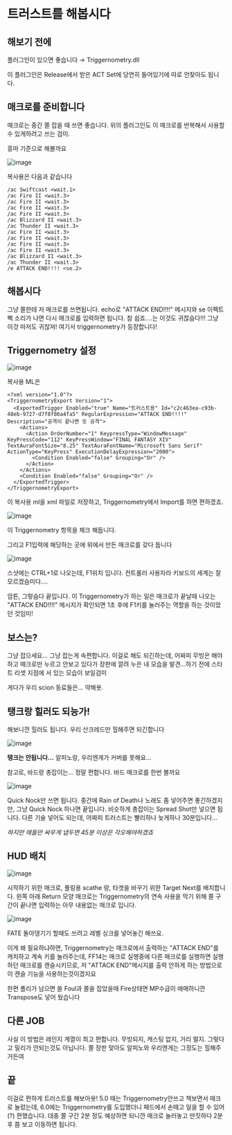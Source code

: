 # 트러스트를 해봅시다

## 해보기 전에
플러그인이 있으면 좋습니다 → Triggernometry.dll 

이 플러그인은 Release에서 받은 ACT Set에 당연히 들어있기에 따로 안찾아도 됩니다.

## 매크로를 준비합니다
매크로는 중간 쫄 잡을 때 쓰면 좋습니다. 위의 플러그인도 이 매크로를 반복해서 사용할 수 있게하려고 쓰는 검미.

흥마 기준으로 해볼까요

![image](https://user-images.githubusercontent.com/7216647/147810844-ef6082f7-4ae7-483c-a898-ee63d2f14c21.png)

복사용은 다음과 같습니다
 ~~~
/ac Swiftcast <wait.1>
/ac Fire II <wait.3>
/ac Fire II <wait.3>
/ac Fire II <wait.3>
/ac Fire II <wait.3>
/ac Blizzard II <wait.3>
/ac Thunder II <wait.3>
/ac Fire II <wait.3>
/ac Fire II <wait.3>
/ac Fire II <wait.3>
/ac Fire II <wait.3>
/ac Blizzard II <wait.3>
/ac Thunder II <wait.3>
/e ATTACK END!!!! <se.2>
~~~

## 해봅시다
그냥 쫄한테 저 매크로를 쓰면됩니다. echo로 "ATTACK END!!!!" 메시지와 se 이펙트 삑 소리가 나면 다시 매크로를 입력하면 됩니다. 참 쉽죠....는 이것도 귀찮슴다!!! 그냥 이것 마저도 귀찮져! 여기서 triggernometry가 등장합니다!

## Triggernometry 설정
![image](https://user-images.githubusercontent.com/7216647/147810864-641d96e0-c39c-4eba-9f83-21e721404387.png)

복사용 ML은
~~~
<?xml version="1.0"?>
<TriggernometryExport Version="1">
  <ExportedTrigger Enabled="true" Name="트러스트용" Id="c2c463ea-c93b-48eb-9727-d7f8f86a4fa5" RegularExpression="ATTACK END!!!!" Description="공격이 끝나면 또 공격">
    <Actions>
      <Action OrderNumber="1" KeypressType="WindowMessage" KeyPressCode="112" KeyPressWindow="FINAL FANTASY XIV" TextAuraFontSize="8.25" TextAuraFontName="Microsoft Sans Serif" ActionType="KeyPress" ExecutionDelayExpression="2000">
        <Condition Enabled="false" Grouping="Or" />
      </Action>
    </Actions>
    <Condition Enabled="false" Grouping="Or" />
  </ExportedTrigger>
</TriggernometryExport>
~~~

이 복사용 ml을 xml 파일로 저장하고, Triggernometry에서 Import를 하면 편하겠죠.

![image](https://user-images.githubusercontent.com/7216647/147810892-647c4e5d-c401-452f-9b7b-32ad6a9b8690.png)

이 Triggernometry 항목을 체크 해둡니다. 

그리고 F1입력에 해당하는 곳에 위에서 만든 매크로를 갖다 둡니다

![image](https://user-images.githubusercontent.com/7216647/147810914-103b5019-0d7a-445f-bdaa-9df6576fbd4f.png)

스샷에는 CTRL+1로 나오는데, F1위치 입니다. 컨트롤러 사용자라 키보드의 세계는 잘 모르겠슴미다....

암튼, 그렇슴다 끝입니다. 이 Triggernometry가 하는 일은 매크로가 끝날때 나오는 "ATTACK END!!!!" 메시지가 확인되면 1초 후에 F1키를 눌러주는 역할을 하는 것이었던 것임미!

## 보스는?
그냥 잡으세요... 그냥 잡는게 속편합니다. 이걸로 해도 되긴하는데, 어짜피 무빙은 해야하고 매크로만 누르고 안보고 있다가 장판에 깔려 누은 내 모습을 발견...하기 전에 스타트 리셋 지점에 서 있는 모습이 보일검미

게다가 우리 scion 동료들은... 약해욧.


## 탱크랑 힐러도 되능가!
해보니깐 힐러도 됩니다. 우리 산크레드만 힐해주면 되긴합니다

![image](https://user-images.githubusercontent.com/7216647/147810958-b25782a8-b8a8-4ff5-8ff0-2214b5b5dab5.png)

**탱크는 안됩니다...** 알피노랑, 우리엔게가 커버를 못해요...

참고로, 바드랑 총잡이는... 정말 편합니다. 바드 매크로를 한번 볼까요

![image](https://user-images.githubusercontent.com/7216647/147811010-3d97aaa8-200e-42b1-a043-1071517a76a2.png)

Quick Nock만 쓰면 됩니다. 중간에 Rain of Death나 노래도 좀 넣어주면 좋긴하겠지만, 그냥 Quick Nock 하나면 끝입니다. 비슷하게 총잡이는 Spread Shot만 넣으면 됩니다. 다른 기술 넣어도 되는데, 어짜피 트러스트는 빨리하나 늦게하나 30분입니다...

*하지만 애들만 싸우게 냅두면 45분 이상은 각오해야하겠죠*

## HUD 배치
![image](https://user-images.githubusercontent.com/7216647/147811111-35142c58-20c6-4d17-9c38-a8a0603a5770.png)

시작하기 위한 매크로, 풀링용 scathe 랑, 타겟을 바꾸기 위한 Target Next를 배치합니다. 왼쪽 아래 Return 모양 매크로는 Triggernometry의 연속 사용을 막기 위해 쫄 구간이 끝나면 입력하는 아무 내용없는 매크로 입니다.

![image](https://user-images.githubusercontent.com/7216647/147811118-447d7884-4dc7-467f-ad0d-47f28c5f6e52.png)

FATE 돌아댕기기 할때도 쓰려고 레벨 싱크를 넣어놓긴 해쓰요.

이게 왜 필요하냐하면, Triggernometry는 매크로에서 출력하는 "ATTACK END"를 캐치하고 계속 키를 눌러주는데, FF14는 매크로 실행중에 다른 매크로를 실행하면 실행하던 매크로를 캔슬시키므로, 저 "ATTACK END"메시지를 출력 안하게 하는 방법으로 이 캔슬 기능을 사용하는것이겠지요

한편 폴리가 남으면 쓸 Foul과 쫄을 잡았을때 Fire상태면 MP수급이 애매하니깐 Transpose도 넣어 뒀습니다


## 다른 JOB
사실 이 방법은 레인지 계열이 최고 편합니다. 무빙되지, 캐스팅 없지, 거리 멀지. 그렇다고 밀리가 안되는것도 아닙니다. 쫄 장판 맞아도 알피노와 우리엔게는 그정도는 힐해주거든여


## 끝
이걸로 편하게 트러스트를 해보아욧!
5.0 때는 Triggernometry안쓰고 책보면서 매크로 눌렀는데, 6.0에는 Triggernometry를 도입했더니 패드에서 손떼고 일을 할 수 있어(?) 편했습니다. 대충 쫄 구간 2분 정도 예상하면 되니깐 매크로 눌러놓고 딴짓하다 2분후 쯤 보고 이동하면 됩니다.


